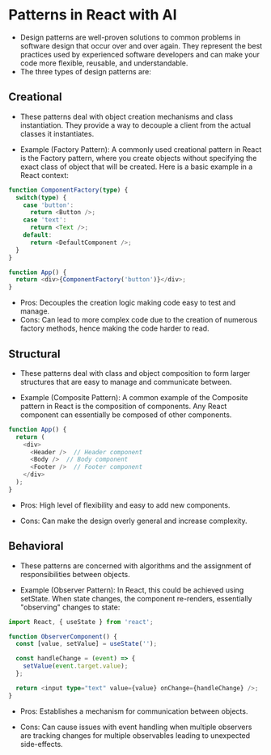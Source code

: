 # Patterns in React with AI

- Design patterns are well-proven solutions to common problems in software design that occur over and over again. They represent the best practices used by experienced software developers and can make your code more flexible, reusable, and understandable.
- The three types of design patterns are:

## Creational

- These patterns deal with object creation mechanisms and class instantiation. They provide a way to decouple a client from the actual classes it instantiates.

 - Example (Factory Pattern): A commonly used creational pattern in React is the Factory pattern, where you create objects without specifying the exact class of object that will be created. Here is a basic example in a React context:

```typescript jsx
function ComponentFactory(type) {
  switch(type) {
    case 'button':
      return <Button />;
    case 'text':
      return <Text />;
    default:
      return <DefaultComponent />;
  }
}

function App() {
  return <div>{ComponentFactory('button')}</div>;
}
```

- Pros: Decouples the creation logic making code easy to test and manage.
- Cons: Can lead to more complex code due to the creation of numerous factory methods, hence making the code harder to read.

## Structural

- These patterns deal with class and object composition to form larger structures that are easy to manage and communicate between.

- Example (Composite Pattern): A common example of the Composite pattern in React is the composition of components. Any React component can essentially be composed of other components.

```typescript jsx
function App() {
  return (
    <div>
      <Header />  // Header component
      <Body />  // Body component
      <Footer />  // Footer component
    </div>
  );
}
```

- Pros: High level of flexibility and easy to add new components.

- Cons: Can make the design overly general and increase complexity.


## Behavioral

- These patterns are concerned with algorithms and the assignment of responsibilities between objects.

- Example (Observer Pattern): In React, this could be achieved using setState. When state changes, the component re-renders, essentially "observing" changes to state:

```typescript jsx
import React, { useState } from 'react';

function ObserverComponent() {
  const [value, setValue] = useState('');

  const handleChange = (event) => {
    setValue(event.target.value);
  };

  return <input type="text" value={value} onChange={handleChange} />;
}
```

- Pros: Establishes a mechanism for communication between objects.

- Cons: Can cause issues with event handling when multiple observers are tracking changes for multiple observables leading to unexpected side-effects.